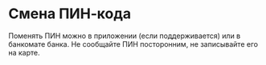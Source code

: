 # Смена ПИН‑кода
Поменять ПИН можно в приложении (если поддерживается) или в банкомате банка.
Не сообщайте ПИН посторонним, не записывайте его на карте.
